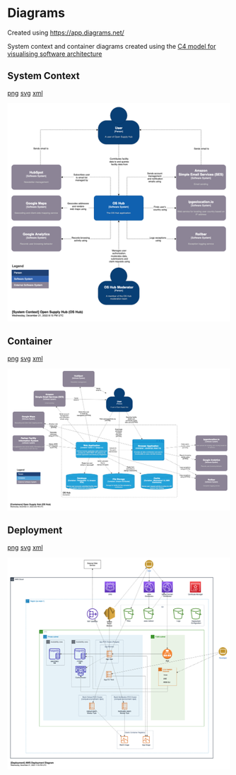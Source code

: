 # Diagrams

Created using https://app.diagrams.net/

System context and container diagrams created using the [C4 model for
visualising software architecture](https://c4model.com/)

## System Context

[png](./System%20Context%20Diagram/OS%20Hub%20System%20Context%20Diagram.drawio.png)
[svg](./System%20Context%20Diagram/OS%20Hub%20System%20Context%20Diagram.drawio.svg)
[xml](./System%20Context%20Diagram/OS%20Hub%20System%20Context%20Diagram.drawio.xml)

![System Context Diagram](./System%20Context%20Diagram/OS%20Hub%20System%20Context%20Diagram.drawio.png)


## Container

[png](./Container%20Diagram/OS%20Hub%20Container%20Diagram.drawio.png)
[svg](./Container%20Diagram/OS%20Hub%20Container%20Diagram.drawio.svg)
[xml](./Container%20Diagram/OS%20Hub%20Container%20Diagram.drawio.xml)

![Container Diagram](./Container%20Diagram/OS%20Hub%20Container%20Diagram.drawio.png)

## Deployment

[png](./Deployment%20Diagram/OS%20Hub%20Deployment%20Diagram.drawio.png)
[svg](./Deployment%20Diagram/OS%20Hub%20Deployment%20Diagram.drawio.svg)
[xml](./Deployment%20Diagram/OS%20Hub%20Deployment%20Diagram.drawio.xml)

![Deployment Diagram](./Deployment%20Diagram/OS%20Hub%20Deployment%20Diagram.drawio.png)
